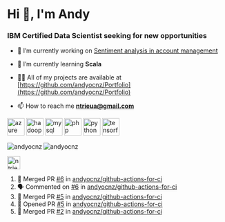 <h1 align="left">Hi 👋, I'm Andy</h1>
<h3 align="left">IBM Certified Data Scientist seeking for new opportunities</h3>

- 🔭 I’m currently working on [Sentiment analysis in account management](https://github.com/andyocnz/machine_learning)

- 🌱 I’m currently learning **Scala**

- 👨‍💻 All of my projects are available at [https://github.com/andyocnz/Portfolio](https://github.com/andyocnz/Portfolio)

- 📫 How to reach me **ntrieua@gmail.com**

<p align="left"><img src="https://www.vectorlogo.zone/logos/microsoft_azure/microsoft_azure-icon.svg" alt="azure" width="40" height="40"/> <img src="https://www.vectorlogo.zone/logos/apache_hadoop/apache_hadoop-icon.svg" alt="hadoop" width="40" height="40"/> <img src="https://devicons.github.io/devicon/devicon.git/icons/mysql/mysql-original-wordmark.svg" alt="mysql" width="40" height="40"/> <img src="https://devicons.github.io/devicon/devicon.git/icons/php/php-original.svg" alt="php" width="40" height="40"/> <img src="https://devicons.github.io/devicon/devicon.git/icons/python/python-original.svg" alt="python" width="40" height="40"/> <img src="https://www.vectorlogo.zone/logos/tensorflow/tensorflow-icon.svg" alt="tensorflow" width="40" height="40"/></p><img align="left" src="https://github-readme-stats.vercel.app/api/top-langs/?username=andyocnz&layout=compact&hide=html" alt="andyocnz" />

<img align="center" src="https://github-readme-stats.vercel.app/api?username=andyocnz&show_icons=true" alt="andyocnz" />

<p align="left">
<a href="https://linkedin.com/in/ntrieua" target="blank"><img align="center" src="https://cdn.jsdelivr.net/npm/simple-icons@3.0.1/icons/linkedin.svg" alt="ntrieua" height="30" width="30" /></a>
</p>


<!--START_SECTION:activity-->
1. 🎉 Merged PR [#6](https://github.com//andyocnz/github-actions-for-ci/pull/6) in [andyocnz/github-actions-for-ci](https://github.com//andyocnz/github-actions-for-ci)
2. 🗣 Commented on [#6](https://github.com//andyocnz/github-actions-for-ci/issues/6) in [andyocnz/github-actions-for-ci](https://github.com//andyocnz/github-actions-for-ci)
3. 🎉 Merged PR [#5](https://github.com//andyocnz/github-actions-for-ci/pull/5) in [andyocnz/github-actions-for-ci](https://github.com//andyocnz/github-actions-for-ci)
4. 💪 Opened PR [#5](https://github.com//andyocnz/github-actions-for-ci/pull/5) in [andyocnz/github-actions-for-ci](https://github.com//andyocnz/github-actions-for-ci)
5. 🎉 Merged PR [#2](https://github.com//andyocnz/github-actions-for-ci/pull/2) in [andyocnz/github-actions-for-ci](https://github.com//andyocnz/github-actions-for-ci)
<!--END_SECTION:activity-->
